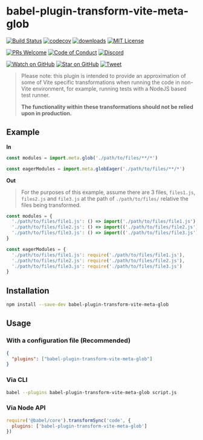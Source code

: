 # babel-plugin-transform-vite-meta-glob

<!-- prettier-ignore-start -->
[![Build Status](https://img.shields.io/github/workflow/status/OpenSourceRaidGuild/babel-vite/validate?logo=github&style=flat-square)](https://github.com/OpenSourceRaidGuild/babel-vite/actions?query=workflow%3Avalidate)
[![codecov](https://img.shields.io/codecov/c/github/OpenSourceRaidGuild/babel-vite.svg?style=flat-square)](https://codecov.io/gh/OpenSourceRaidGuild/babel-vite)
[![downloads](https://img.shields.io/npm/dm/babel-plugin-transform-vite-meta-glob.svg?style=flat-square)](http://www.npmtrends.com/babel-plugin-transform-vite-meta-glob)
[![MIT License](https://img.shields.io/npm/l/babel-plugin-transform-vite-meta-glob.svg?style=flat-square)](https://github.com/OpenSourceRaidGuild/babel-vite/blob/master/LICENSE.md)

[![PRs Welcome](https://img.shields.io/badge/PRs-welcome-brightgreen.svg?style=flat-square)](http://makeapullrequest.com)
[![Code of Conduct](https://img.shields.io/badge/code%20of-conduct-ff69b4.svg?style=flat-square)](https://github.com/OpenSourceRaidGuild/babel-vite/blob/master/CODE_OF_CONDUCT.md)
[![Discord](https://img.shields.io/discord/808364903822917662.svg?color=7389D8&labelColor=6A7EC2&logo=discord&logoColor=ffffff&style=flat-square)](https://discord.gg/grS89HWeYh)

[![Watch on GitHub](https://img.shields.io/github/watchers/OpenSourceRaidGuild/babel-vite.svg?style=social)](https://github.com/OpenSourceRaidGuild/babel-vite/watchers)
[![Star on GitHub](https://img.shields.io/github/stars/OpenSourceRaidGuild/babel-vite.svg?style=social)](https://github.com/OpenSourceRaidGuild/babel-vite/stargazers)
[![Tweet](https://img.shields.io/twitter/url/https/github.com/OpenSourceRaidGuild/babel-vite.svg?style=social)](https://twitter.com/intent/tweet?text=Check%20out%20babel-plugin-transform-vite-meta-glob%20by%20OpenSourceRaidGuild%20https%3A%2F%2Fgithub.com%2FOpenSourceRaidGuild%2Fbabel-vite%20%F0%9F%91%8D)
<!-- prettier-ignore-end -->

> Please note: this plugin is intended to provide an approximation of some of Vite specific
> transformations when running the code in non-Vite environment, for example, running tests with a
> NodeJS based test runner.
>
> **The functionality within these transformations should not be relied upon in production.**

## Example

**In**

```js
const modules = import.meta.glob('./path/to/files/**/*')

const eagerModules = import.meta.globEager('./path/to/files/**/*')
```

**Out**

> For the purposes of this example, assume there are 3 files, `files1.js`, `files2.js` and
> `file3.js` at the path of `./path/to/files/` relative the files being transformed.

```js
const modules = {
  './path/to/files/file1.js': () => import('./path/to/files/file1.js'),
  './path/to/files/file2.js': () => import(('./path/to/files/file2.js'),
  './path/to/files/file3.js': () => import(('./path/to/files/file3.js')
}

const eagerModules = {
  './path/to/files/file1.js': require('./path/to/files/file1.js'),
  './path/to/files/file2.js': require('./path/to/files/file2.js'),
  './path/to/files/file3.js': require('./path/to/files/file3.js')
}
```

## Installation

```sh
npm install --save-dev babel-plugin-transform-vite-meta-glob
```

## Usage

### With a configuration file (Recommended)

```json
{
  "plugins": ["babel-plugin-transform-vite-meta-glob"]
}
```

### Via CLI

```sh
babel --plugins babel-plugin-transform-vite-meta-glob script.js
```

### Via Node API

```javascript
require('@babel/core').transformSync('code', {
  plugins: ['babel-plugin-transform-vite-meta-glob']
})
```
